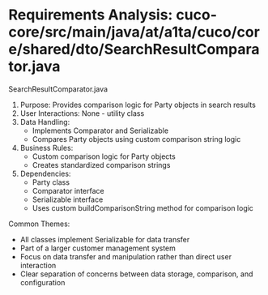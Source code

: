 # Requirements Analysis: cuco-core/src/main/java/at/a1ta/cuco/core/shared/dto/SearchResultComparator.java

SearchResultComparator.java
1. Purpose: Provides comparison logic for Party objects in search results
2. User Interactions: None - utility class
3. Data Handling:
   - Implements Comparator<Party> and Serializable
   - Compares Party objects using custom comparison string logic
4. Business Rules:
   - Custom comparison logic for Party objects
   - Creates standardized comparison strings
5. Dependencies:
   - Party class
   - Comparator interface
   - Serializable interface
   - Uses custom buildComparisonString method for comparison logic

Common Themes:
- All classes implement Serializable for data transfer
- Part of a larger customer management system
- Focus on data transfer and manipulation rather than direct user interaction
- Clear separation of concerns between data storage, comparison, and configuration